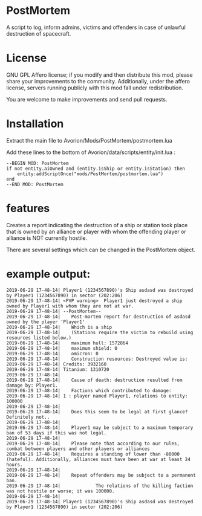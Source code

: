 # PostMortem
A script to log, inform admins, victims and offenders in case of unlawful destruction of spacecraft.


# License

GNU GPL Affero license; if you modify and then distribute this mod, please share your improvements to the community.
Additionally, under the affero license, servers running publicly with this mod fall under redistribution.

You are welcome to make improvements and send pull requests.

# Installation

Extract the main file to Avorion/Mods/PostMortem/postmortem.lua

Add these lines to the bottom of Avorion/data/scripts/entity/init.lua :

````
--BEGIN MOD: PostMortem
if not entity.aiOwned and (entity.isShip or entity.isStation) then 
	entity:addScriptOnce("mods/PostMortem/postmortem.lua") 
end
--END MOD: PostMortem
````

# features

Creates a report indicating the destruction of a ship or station took place that is owned by an alliance or player with whom the offending player or alliance is NOT currently hostile.

There are several settings which can be changed in the PostMortem object.


# example output:

    2019-06-29 17-48-14| Player1 (1234567890)'s Ship asdasd was destroyed by Player1 (1234567890) in sector (202:206)
    2019-06-29 17-48-14| <PVP warning>  Player1 just destroyed a ship owned by Player1 with whom they are not at war. 
    2019-06-29 17-48-14| --PostMortem--
    2019-06-29 17-48-14| 	Post-mortem report for destruction of asdasd owned by the player 'Player1'
    2019-06-29 17-48-14| 	Which is a ship
    2019-06-29 17-48-14| 	(Stations require the victim to rebuild using resources listed below.)
    2019-06-29 17-48-14| 	maximum hull: 1572864
    2019-06-29 17-48-14| 	maximum shield: 0
    2019-06-29 17-48-14| 	omicron: 0
    2019-06-29 17-48-14| 	Construction resources: Destroyed value is:
    2019-06-29 17-48-14| Credits: 3932160
    2019-06-29 17-48-14| Titanium: 1310720
    2019-06-29 17-48-14| 	
    2019-06-29 17-48-14| 	Cause of death: destruction resulted from damage by: Player1.
    2019-06-29 17-48-14| 	Factions which contributed to damage: 
    2019-06-29 17-48-14| 1 : player named Player1, relations to entity: 100000 	
    2019-06-29 17-48-14| 	
    2019-06-29 17-48-14| 	Does this seem to be legal at first glance? Definitely not..
    2019-06-29 17-48-14| 	
    2019-06-29 17-48-14| 	Player1 may be subject to a maximum temporary ban of 53 days if this was not legal.
    2019-06-29 17-48-14| 	
    2019-06-29 17-48-14| 	Please note that according to our rules, combat between players and other players or alliances
    2019-06-29 17-48-14| 	Requires a standing of lower than -80000 (hateful). Additionally, alliances must have been at war at least 24 hours.
    2019-06-29 17-48-14| 	
    2019-06-29 17-48-14| 	Repeat offenders may be subject to a permanent ban.
    2019-06-29 17-48-14| 			 The relations of the killing faction was not hostile or worse; it was 100000.
    2019-06-29 17-48-14| 			
    2019-06-29 17-48-14| Player1 (1234567890)'s Ship asdasd was destroyed by Player1 (1234567890) in sector (202:206)
